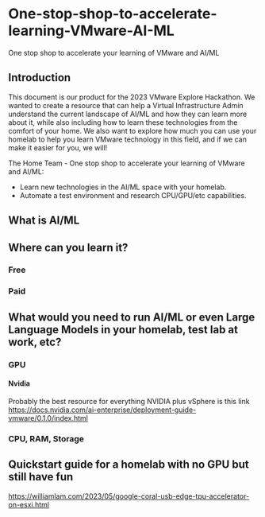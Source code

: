 # One-stop-shop-to-accelerate-learning-VMware-AI-ML
One stop shop to accelerate your learning of VMware and AI/ML

## Introduction
This document is our product for the 2023 VMware Explore Hackathon. We wanted to create a resource that can help a Virtual Infrastructure Admin understand the current landscape of AI/ML and how they can learn more about it, while also including how to learn these technologies from the comfort of your home. We also want to explore how much you can use your homelab to help you learn VMware technology in this field, and if we can make it easier for you, we will!

The Home Team - One stop shop to accelerate your learning of VMware and AI/ML:  
- Learn new technologies in the AI/ML space with your homelab.
- Automate a test environment and research CPU/GPU/etc capabilities.

## What is AI/ML


## Where can you learn it?

### Free

### Paid

## What would you need to run AI/ML or even Large Language Models in your homelab, test lab at work, etc?

### GPU

#### Nvidia

Probably the best resource for everything NVIDIA plus vSphere is this link https://docs.nvidia.com/ai-enterprise/deployment-guide-vmware/0.1.0/index.html

### CPU, RAM, Storage


## Quickstart guide for a homelab with no GPU but still have fun
https://williamlam.com/2023/05/google-coral-usb-edge-tpu-accelerator-on-esxi.html
